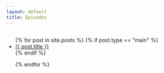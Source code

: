 ```yaml
---
layout: default
title: Episodes
---
```


<div class = "episodes">

<h2>  </h2>
<ul>
{% for post in site.posts %}    
    {% if post.type == "main" %}
        <li>
            <a href="{{ post.url }}"> {{ post.title }} </a>
        </li>
    {% endif %}

{% endfor %}

</ul>

<!-- <h2> Extra Episodes </h2> -->
<!-- <ul>
{% for post in site.posts %}
    {% if post.type == "extra" %}
        <li>
            <a href="{{ post.url }}"> {{ post.title }} </a>
        </li>
    {% endif %}

{% endfor %}

</ul> -->
</div>

